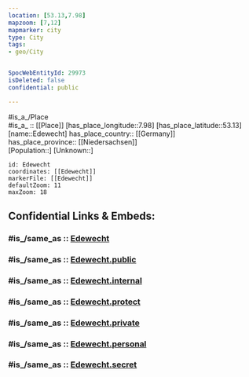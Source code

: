 ```yaml
---
location: [53.13,7.98] 
mapzoom: [7,12] 
mapmarker: city 
type: City
tags:
- geo/City


SpocWebEntityId: 29973
isDeleted: false
confidential: public

---
```

#is_a_/Place  
#is_a_ :: [[Place]] 
[has_place_longitude::7.98] 
[has_place_latitude::53.13] 
[name::Edewecht] 
has_place_country:: [[Germany]]  
has_place_province:: [[Niedersachsen]]  
[Population::] 
[Unknown::] 


```leaflet
id: Edewecht
coordinates: [[Edewecht]] 
markerFile: [[Edewecht]] 
defaultZoom: 11 
maxZoom: 18
```


## Confidential Links & Embeds: 

### #is_/same_as :: [Edewecht](/_Standards/Earth/Continent/Europe/Europe~Central/Germany/Germany~West/Niedersachsen/counties~Niedersachsen/Ammerland/cities~Ammerland/Edewecht.md) 

### #is_/same_as :: [Edewecht.public](/_public/Earth/Continent/Europe/Europe~Central/Germany/Germany~West/Niedersachsen/counties~Niedersachsen/Ammerland/cities~Ammerland/Edewecht.public.md) 

### #is_/same_as :: [Edewecht.internal](/_internal/Earth/Continent/Europe/Europe~Central/Germany/Germany~West/Niedersachsen/counties~Niedersachsen/Ammerland/cities~Ammerland/Edewecht.internal.md) 

### #is_/same_as :: [Edewecht.protect](/_protect/Earth/Continent/Europe/Europe~Central/Germany/Germany~West/Niedersachsen/counties~Niedersachsen/Ammerland/cities~Ammerland/Edewecht.protect.md) 

### #is_/same_as :: [Edewecht.private](/_private/Earth/Continent/Europe/Europe~Central/Germany/Germany~West/Niedersachsen/counties~Niedersachsen/Ammerland/cities~Ammerland/Edewecht.private.md) 

### #is_/same_as :: [Edewecht.personal](/_personal/Earth/Continent/Europe/Europe~Central/Germany/Germany~West/Niedersachsen/counties~Niedersachsen/Ammerland/cities~Ammerland/Edewecht.personal.md) 

### #is_/same_as :: [Edewecht.secret](/_secret/Earth/Continent/Europe/Europe~Central/Germany/Germany~West/Niedersachsen/counties~Niedersachsen/Ammerland/cities~Ammerland/Edewecht.secret.md)

